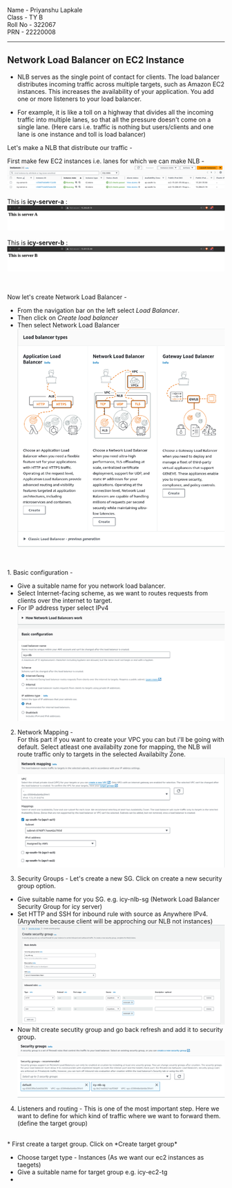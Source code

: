 Name -  Priyanshu Lapkale <br />
Class - TY B <br />
Roll No - 322067 <br />
PRN - 22220008 <br />

------
## Network Load Balancer on EC2 Instance ##

* NLB serves as the single point of contact for clients. The load balancer distributes incoming traffic across multiple targets, such as Amazon EC2 instances. This increases the availability of your application. You add one or more listeners to your load balancer.

* For example, it is like a toll on a highway that divides all the incoming traffic into multiple lanes, so that all the pressure doesn't come on a single lane. (Here cars i.e. traffic is nothing but users/clients and one lane is one instance and toll is load balancer)

Let's make a NLB that distribute our traffic -

First make few EC2 instances i.e. lanes for which we can make NLB - 
![Alt text](image.png) 
<br /><br />
This is **icy-server-a** :
![Alt text](image-1.png)
<br /><br />
This is **icy-server-b** :
![Alt text](image-2.png)

<br /><br />
Now let's create Network Load Balancer - 
* From the navigation bar on the left select *Load Balancer*.
* Then click on *Create load balancer*
* Then select Network Load Balancer
![Alt text](image-3.png)

<br />
<br />
1. Basic configuration - <br />

* Give a suitable name for you network load balancer.
* Select Internet-facing scheme, as we want to routes requests from clients over the internet to target.
* For IP address typer select IPv4
![Alt text](image-4.png)

2. Network Mapping - <br />
For this part if you want to create your VPC you can but i'll be going with default.
Select atleast one availabilty zone for mapping, the NLB will route traffic only to targets in the selected Availabilty Zone.
![Alt text](image-5.png)

3. Security Groups - 
Let's create a new SG. Click on create a new security group option.
* Give suitable name for you SG. e.g. icy-nlb-sg (Network Load Balancer Security Group for icy server)
* Set HTTP and SSH for inbound rule with source as Anywhere IPv4. (Anywhere because client will be approching our NLB not instances)
![Alt text](image-6.png)
* Now hit create secutity group and go back refresh and add it to security group.
![Alt text](image-7.png)

4. Listeners and routing -
This is one of the most important step. Here we want to define for which kind of traffic where we want to forward them.(define the target group)
<br />
* First create a target group. Click on *Create target group*

* Choose target type - Instances (As we want our ec2 instances as taegets)
* Give a suitable name for target group e.g. icy-ec2-tg
* 